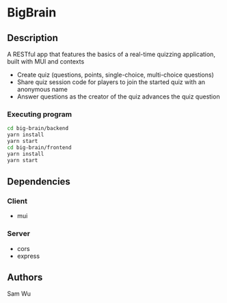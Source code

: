 # BigBrain

## Description
A RESTful app that features the basics of a real-time quizzing application, built with MUI and contexts
- Create quiz (questions, points, single-choice, multi-choice questions)
- Share quiz session code for players to join the started quiz with an anonymous name
- Answer questions as the creator of the quiz advances the quiz question

### Executing program

```bash
cd big-brain/backend
yarn install
yarn start
cd big-brain/frontend
yarn install
yarn start
```

## Dependencies

### Client
* mui

### Server
* cors
* express

## Authors

Sam Wu
